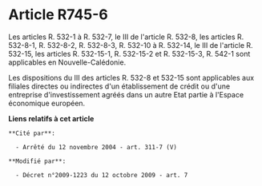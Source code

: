 # Article R745-6

Les articles R. 532-1 à R. 532-7, le III de l'article R. 532-8, les articles R. 532-8-1, R. 532-8-2, R. 532-8-3, R. 532-10 à
R. 532-14, le III de l'article R. 532-15, les articles R. 532-15-1, R. 532-15-2 et R. 532-15-3, R. 542-1 sont applicables en
Nouvelle-Calédonie. 

Les dispositions du III des articles R. 532-8 et 532-15 sont applicables aux filiales directes ou indirectes d'un
établissement de crédit ou d'une entreprise d'investissement agréés dans un autre Etat partie à l'Espace économique européen.

**Liens relatifs à cet article**

	**Cité par**:

	  - Arrêté du 12 novembre 2004 - art. 311-7 (V)

	**Modifié par**:

	  - Décret n°2009-1223 du 12 octobre 2009 - art. 7
